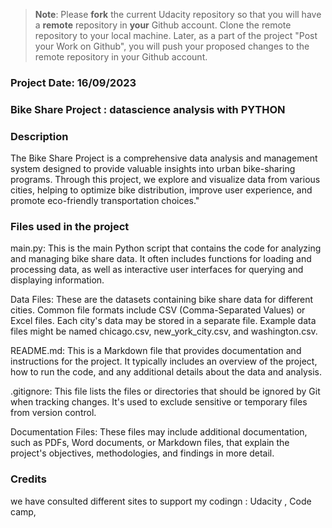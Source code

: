 >**Note**: Please **fork** the current Udacity repository so that you will have a **remote** repository in **your** Github account. Clone the remote repository to your local machine. Later, as a part of the project "Post your Work on Github", you will push your proposed changes to the remote repository in your Github account.

### Project Date: 16/09/2023


### Bike Share Project : datascience analysis with PYTHON 


### Description

The Bike Share Project is a comprehensive data analysis and management system designed to provide valuable
insights into urban bike-sharing programs. Through this project, we explore and visualize data from various cities, helping to optimize bike distribution, 
improve user experience, and promote eco-friendly transportation choices."

### Files used in the project

main.py: This is the main Python script that contains the code for analyzing and managing bike share data. It often includes functions for loading and processing data, as well as interactive user interfaces for querying and displaying information.

Data Files: These are the datasets containing bike share data for different cities. Common file formats include CSV (Comma-Separated Values) or Excel files. Each city's data may be stored in a separate file. Example data files might be named chicago.csv, new_york_city.csv, and washington.csv.

README.md: This is a Markdown file that provides documentation and instructions for the project. It typically includes an overview of the project, how to run the code, and any additional details about the data and analysis.

.gitignore: This file lists the files or directories that should be ignored by Git when tracking changes. It's used to exclude sensitive or temporary files from version control.

Documentation Files: These files may include additional documentation, such as PDFs, Word documents, or Markdown files, that explain the project's objectives, methodologies, and findings in more detail.

### Credits

we have  consulted different sites to support my codingn : Udacity , Code camp, 

